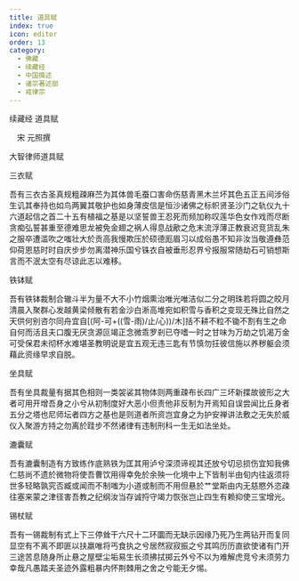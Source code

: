 ```yaml
---
title: 道具赋
index: true
icon: editor
order: 13
category:
  - 佛藏
  - 续藏经
  - 中国撰述
  - 诸宗著述部
  - 戒律宗
---
```


续藏经   道具赋  

　宋 元照撰  

大智律师道具赋  

三衣赋  

吾有三衣古圣真规粗疎麻苎为其体兽毛蚕口害命伤慈青黑木兰坏其色五正五间涉俗生讥其奉持也如鸟两翼其敬护也如身薄皮信是恒沙诸佛之标帜贤圣沙门之轨仪九十六道起信之首二十五有植福之基是以坚誓兽王忍死而频加称叹莲华色女作戏而尽断贪痴弘誓甚重至德难思龙被免金翅之祸人得息战歒之危末流浮薄正教衰迟竞货乱朱之服卒遭滥吹之嗤壮大於贡高我慢欺压於硕德厖眉习以成俗愚不知非汝当敬遵彝范仰荷恩慈时时自庆步步勿离潜神乐国兮铢衣自被垂形忍界兮报服常随劫石可销想斯言而不泯太空有尽谅此志以难移。  

铁钵赋  

吾有铁钵裁制合辙斗半为量不大不小竹烟熏治唯光唯洁似二分之明珠若将圆之皎月清晨入聚群心发越黄梁倾散有若金沙白淅高堆宛如积雪与香积之变现无殊比自然之天供何别咨尔同舟宜自[(阿-可+((雪-雨)/止/心))/木]括不耕不粒不锄不割有生之命自何而活且夫口腹无厌贪源叵竭正念微乖罗剎已夺嗜一时之甘味为万劫之饥渴万金可受保君未彻杯水难堪圣教明说是宜五观无违三匙有节慎勿抂彼信施以养秽躯会须藉此资缘早求自脱。  

坐具赋  

吾有坐具裁量有据其色相则一类袈裟其物体则两重疎布长四广三坏新揲故彼形之大者可用开增吾身之小兮从初制度好大恶小但责他非反制为开焉知自误尝闻比丘身者五分之塔也尼师坛者四方之基也是则道者所资岂宜身之为护安禅讲法敷之无失於威仪入聚游方持之勿离於跬步不然诸律有违制刑科一生无如法坐处。  

漉囊赋  

吾有漉囊制造有方致练作底熟铁为匡其用泸兮深须谛视其还放兮切忌损伤宜知我佛仁慈尚不遗於微物将使吾曹饮用得幸免於余殃一化境中上下皆制半由旬内往返须将世多轻略孰究否臧或闻而不制嗤为小道或制而不用但悬於艹堂斯由内无慈愍外恣疎往塞来蒙之津径害吾教之纪纲汝当存诚捋守竭力恢张岂止四生有赖抑使三宝增光。  

锡杖赋  

吾有一锡裁制有式上下三停耸干六尺十二环圜而无缺示因缘乃死乃生两钻开而复同显空有不离不即匪以扶羸唯将丐食执之兮居然寂寂振之兮其鸣历历直欲使诸有门开三途苦息随身所止悬之屋壁尘垢易生长须拂拭掷云外兮不以为难解虎竞兮未须劳力幸哉凡愚踏夫圣迹外露粗暴内怀荆棘用之舍之兮能无夕惕。  
